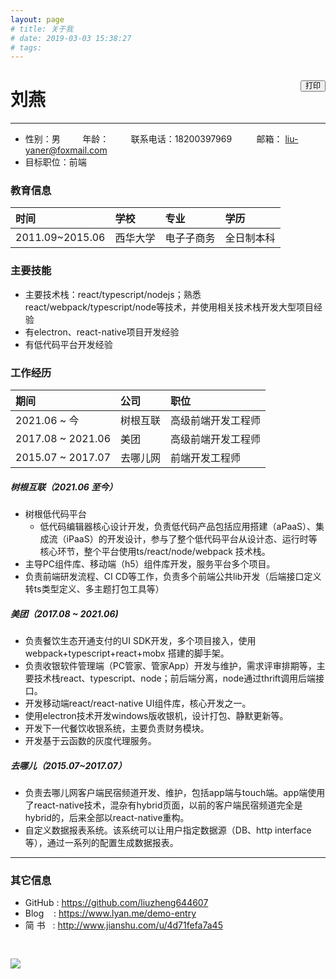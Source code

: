 ```yaml
---
layout: page
# title: 关于我
# date: 2019-03-03 15:38:27
# tags:
---
```


<button id="btn-print" class="btn-print">打印</button>

# 刘燕
---
* 性别：男&nbsp;&nbsp;&nbsp;&nbsp;&nbsp;&nbsp;&nbsp;&nbsp;&nbsp;年龄：<span id="my-age"></span> &nbsp;&nbsp;&nbsp;&nbsp;&nbsp;&nbsp;&nbsp;&nbsp;联系电话：18200397969 &nbsp;&nbsp;&nbsp;&nbsp;&nbsp;&nbsp;&nbsp;&nbsp;&nbsp;邮箱： liu-yaner@foxmail.com
* 目标职位：前端

### 教育信息
| 时间 |  学校  | 专业 | 学历 |
| :---- |  :----  | :---- | :---- |
| 2011.09~2015.06 |  西华大学  | 电⼦子商务 | 全日制本科 |

### 主要技能
* 主要技术栈：react/typescript/nodejs；熟悉 react/webpack/typescript/node等技术，并使用相关技术栈开发⼤型项⽬经验
* 有electron、react-native项目开发经验
* 有低代码平台开发经验

### 工作经历
| 期间 |  公司  | 职位 | 
| :---- |  :----  | :---- |
| 2021.06 ~ 今      |  树根互联 | 高级前端开发工程师
| 2017.08 ~ 2021.06 |  美团  | 高级前端开发工程师 |
| 2015.07 ~ 2017.07 |  去哪儿网  | 前端开发工程师 |

##### 树根互联（2021.06 至今）
* 树根低代码平台
  - 低代码编辑器核心设计开发，负责低代码产品包括应用搭建（aPaaS）、集成流（iPaaS）的开发设计，参与了整个低代码平台从设计态、运行时等核心环节，整个平台使用ts/react/node/webpack 技术栈。
* 主导PC组件库、移动端（h5）组件库开发，服务平台多个项目。
* 负责前端研发流程、CI CD等工作，负责多个前端公共lib开发（后端接口定义转ts类型定义、多主题打包工具等）

##### 美团（2017.08 ~ 2021.06)
* 负责餐饮生态开通支付的UI SDK开发，多个项目接入，使用webpack+typescript+react+mobx 搭建的脚手架。
* 负责收银软件管理端（PC管家、管家App）开发与维护，需求评审排期等，主要技术栈react、typescript、node；前后端分离，node通过thrift调用后端接口。
* 开发移动端react/react-native UI组件库，核心开发之一。
* 使用electron技术开发windows版收银机，设计打包、静默更新等。
* 开发下一代餐饮收银系统，主要负责财务模块。
* 开发基于云函数的灰度代理服务。

##### 去哪儿（2015.07~2017.07）
* 负责去哪儿网客户端民宿频道开发、维护，包括app端与touch端。app端使用了react-native技术，混杂有hybrid页面，以前的客户端民宿频道完全是hybrid的，后来全部以react-native重构。
* 自定义数据报表系统。该系统可以让用户指定数据源（DB、http interface等），通过一系列的配置生成数据报表。
---
### 其它信息
* <i class="fa fa-fw fa-github"></i>GitHub&nbsp;: https://github.com/liuzheng644607
* <i class="fa fa-fw fa-globe"></i>Blog&nbsp;&nbsp;&nbsp;&nbsp;: https://www.lyan.me/demo-entry
* <i class="fa fa-fw fa-globe"></i>简 书&nbsp;&nbsp;&nbsp;: http://www.jianshu.com/u/4d71fefa7a45

<img src="/assets/myqrcode.png" style="margin: 30px auto 0 auto" />

<div id="mask-text" class="mask-text">From: https://www.lyan.me</div>

<style>
    .mask-text {
      font-size: 12px;
      margin-top: 24px;
      opacity: 0;
      width: 100%;
      text-align: center;
    }
    .btn-print {
      float: right;
      line-height: 1;
      font-size: 12px;
      margin-top: 16px;
    }
    .container .main-inner {
      margin-top: 0;
    }

    @page {
      /* size: 210mm 290mm​; */
    }

    @media print {
      .container .main-inner {
        margin-top: 0;
      }
      .btn-print {
        display: none;
      }
      .mask-text {
        opacity: 1;
      }
      h1 {
        margin-top: 0;
      }
      .header, .comments, .footer, .gt-container {
        display: none;
      }
      aside {
        opacity: 0;
      }
      .comments {
        margin: 0;
      }
      .main-inner hr {
        display: block;
        height: 1px;
        border-top: 2px dashed #ddd;
        /* border-image: repeating-linear-gradient(-45deg, #fff, #fff 4px, transparent 4px, transparent 8px); */
      }
    }
    .main-inner th {
      border-bottom: 0
    }
</style>

<script>
(function() {
  function genMask() {
    var maskText = document.getElementById('mask-text');
    var myAge = document.getElementById('my-age');
    var fn = function() {
      if (maskText) {
        
        maskText.innerText = 'From: ' + location.href + ' 日期:' + new Date();
      }

      if (myAge) {
        myAge.innerText = new Date().getFullYear() - 1992;
      }

      setTimeout(fn, 3000);
    }

    fn();
    
  }
  function bindPrint() {
    var btn = document.getElementById('btn-print');
    if (!btn) return;
    btn.onclick = function() {
      if (typeof window.print === 'function') {
        window.print();
      } else {
        alert('windows请使用 ctrl + p，mac请使用 command+p 打印')
      }
    }
  }
  genMask();
  bindPrint();
})();





</script>